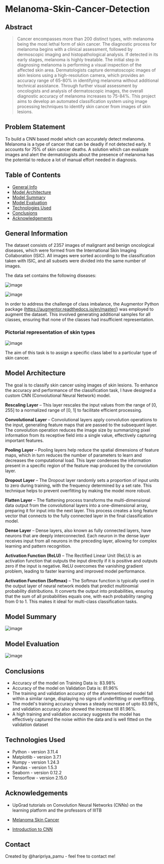 # Melanoma-Skin-Cancer-Detection
## Abstract
> Cancer encompasses more than 200 distinct types, with melanoma being the most lethal form of skin cancer. The diagnostic process for melanoma begins with a clinical assessment, followed by dermoscopic imaging and histopathological analysis. If detected in its early stages, melanoma is highly treatable. The initial step in diagnosing melanoma is performing a visual inspection of the affected skin area. Dermatologists capture dermatoscopic images of skin lesions using a high-resolution camera, which provides an accuracy range of 65-80% in identifying melanoma without additional technical assistance. Through further visual assessment by oncologists and analysis of dermatoscopic images, the overall diagnostic accuracy of melanoma increases to 75-84%. This project aims to develop an automated classification system using image processing techniques to identify skin cancer from images of skin lesions.

## Problem Statement
To build a CNN based model which can accurately detect melanoma. Melanoma is a type of cancer that can be deadly if not detected early. It accounts for 75% of skin cancer deaths. A solution which can evaluate images and alert the dermatologists about the presence of melanoma has the potential to reduce a lot of manual effort needed in diagnosis.

## Table of Contents
* [General Info](#general-information)
* [Model Architecture](#model-architecture)
* [Model Summary](#model-summary)
* [Model Evaluation](#model-evaluation)
* [Technologies Used](#technologies-used)
* [Conclusions](#conclusions)
* [Acknowledgements](#acknowledgements)


## General Information
The dataset consists of 2357 images of malignant and benign oncological diseases, which were formed from the International Skin Imaging Collaboration (ISIC). All images were sorted according to the classification taken with ISIC, and all subsets were divided into the same number of images.

The data set contains the following diseases:

![image](https://github.com/user-attachments/assets/646da812-18a9-4cd7-8432-43e67db86f71)

![image](https://github.com/user-attachments/assets/5f2c5b25-5b44-462c-9db2-d6c06f7fb3fb)

In order to address the challenge of class imbalance, the Augmentor Python package (https://augmentor.readthedocs.io/en/master/) was employed to augment the dataset. This involved generating additional samples for all classes, ensuring that none of the classes had insufficient representation.

### Pictorial representation of skin types

![image](https://github.com/user-attachments/assets/bce6f7d6-6187-4887-88e8-0f828b3bb9b5)

The aim of this task is to assign a specific class label to a particular type of skin cancer.

## Model Architecture
The goal is to classify skin cancer using images of skin lesions. To enhance the accuracy and performance of the classification task, I have designed a custom CNN (Convolutional Neural Network) model.

**Rescaling Layer** – This layer rescales the input values from the range of [0, 255] to a normalized range of [0, 1] to facilitate efficient processing.

**Convolutional Layer** – Convolutional layers apply convolution operations to the input, generating feature maps that are passed to the subsequent layer. The convolution operation reduces the image size by summarizing pixel information from its receptive field into a single value, effectively capturing important features.

**Pooling Layer** – Pooling layers help reduce the spatial dimensions of feature maps, which in turn reduces the number of parameters to learn and decreases the computational load. This layer condenses the information present in a specific region of the feature map produced by the convolution layer.

**Dropout Layer** – The Dropout layer randomly sets a proportion of input units to zero during training, with the frequency determined by a set rate. This technique helps to prevent overfitting by making the model more robust.

**Flatten Layer** – The flattening process transforms the multi-dimensional data output from the convolutional layers into a one-dimensional array, preparing it for input into the next layer. This process creates a long feature vector that connects to the fully connected layer in the final classification model.

**Dense Layer** – Dense layers, also known as fully connected layers, have neurons that are deeply interconnected. Each neuron in the dense layer receives input from all neurons in the preceding layer, allowing for complex learning and pattern recognition.

**Activation Function (ReLU)** – The Rectified Linear Unit (ReLU) is an activation function that outputs the input directly if it is positive and outputs zero if the input is negative. ReLU overcomes the vanishing gradient problem, leading to faster learning and improved model performance.

**Activation Function (Softmax)** – The Softmax function is typically used in the output layer of neural network models that predict multinomial probability distributions. It converts the output into probabilities, ensuring that the sum of all probabilities equals one, with each probability ranging from 0 to 1. This makes it ideal for multi-class classification tasks.

## Model Summary

![image](https://github.com/user-attachments/assets/c2d23105-fc4c-4c7a-aafc-bfbd56da8e35)

## Model Evaluation

![image](https://github.com/user-attachments/assets/83a93fc9-ff1c-46dd-9c3a-5332682f6a92)


## Conclusions
- Accuracy of the model on Training Data is: 83.98%
- Accuracy of the model on Validation Data is: 81.96%
- The training and validation accuracy of the aforementioned model fall within a similar range, displaying no signs of underfitting or overfitting.
- The model's training accuracy shows a steady increase of upto 83.98%, and validation accuracy also showed the increase till 81.96%.
- A high training and validation accuracy suggests the model has effectively captured the noise within the data and is well fitted on the validation dataset


## Technologies Used
- Python - version 3.11.4
- Matplotlib - version 3.7.1
- Numpy - version 1.24.3
- Pandas - version 1.5.3
- Seaborn - version 0.12.2
- Tensorflow - version 2.15.0


## Acknowledgements
- UpGrad tutorials on Convolution Neural Networks (CNNs) on the learning platform and the professors of IIITB

- [Melanoma Skin Cancer](https://www.cancer.org/cancer/types/melanoma-skin-cancer/about/what-is-melanoma.html)

- [Introduction to CNN]( https://www.analyticsvidhya.com/blog/2021/05/convolutional-neural-networks-cnn/) 


## Contact
Created by @haripriya_pamu - feel free to contact me!

